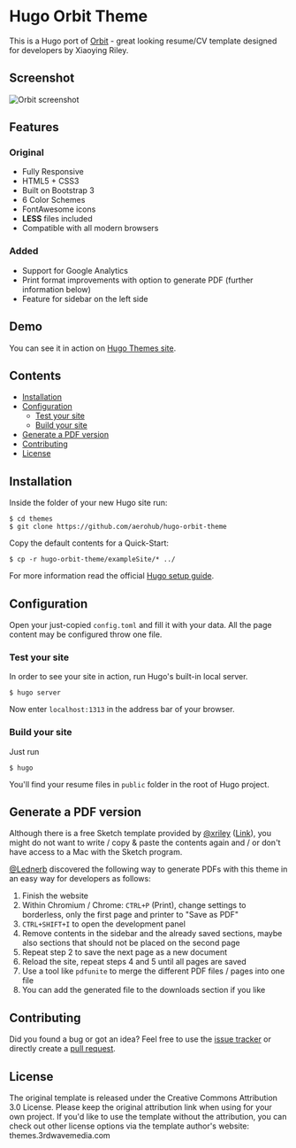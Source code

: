 # Hugo Orbit Theme

This is a Hugo port of [Orbit](//github.com/xriley/Orbit-Theme) - great looking resume/CV template designed for developers by Xiaoying Riley.

## Screenshot

![Orbit screenshot](https://raw.githubusercontent.com/aerohub/hugo-orbit-theme/master/images/screenshot.png)

## Features

### Original

- Fully Responsive
- HTML5 + CSS3
- Built on Bootstrap 3
- 6 Color Schemes
- FontAwesome icons
- **LESS** files included
- Compatible with all modern browsers

### Added

- Support for Google Analytics
- Print format improvements with option to generate PDF (further information below)
- Feature for sidebar on the left side

## Demo

You can see it in action on [Hugo Themes site](http://themes.gohugo.io/theme/hugo-orbit-theme/).

## Contents

- [Installation](#installation)
- [Configuration](#configuration)
    - [Test your site](#test-your-site)
	- [Build your site](#build-your-site)
- [Generate a PDF version](#generate-a-pdf-version)
- [Contributing](#contributing)
- [License](#license)


## Installation

Inside the folder of your new Hugo site run:

    $ cd themes
    $ git clone https://github.com/aerohub/hugo-orbit-theme

Copy the default contents for a Quick-Start:

    $ cp -r hugo-orbit-theme/exampleSite/* ../

For more information read the official [Hugo setup guide](//gohugo.io/overview/installing/).


## Configuration

Open your just-copied `config.toml` and fill it with your data. All the page content may be configured throw one file.

### Test your site

In order to see your site in action, run Hugo's built-in local server.

    $ hugo server

Now enter `localhost:1313` in the address bar of your browser.

### Build your site

Just run

	$ hugo

You'll find your resume files in `public` folder in the root of Hugo project.


## Generate a PDF version

Although there is a free Sketch template provided by [@xriley](https://github.com/xriley) ([Link](https://themes.3rdwavemedia.com/resources/sketch-template/orbit-sketch-sketch-resume-template-for-developers/)), you might do not want to write / copy & paste the contents again and / or don't have access to a Mac with the Sketch program.

[@Lednerb](https://github.com/Lednerb/) discovered the following way to generate PDFs with this theme in an easy way for developers as follows:

1. Finish the website
2. Within Chromium / Chrome: `CTRL+P` (Print), change settings to borderless, only the first page and printer to "Save as PDF"
3. `CTRL+SHIFT+I` to open the development panel
4. Remove contents in the sidebar and the already saved sections, maybe also sections that should not be placed on the second page
5. Repeat step 2 to save the next page as a new document
6. Reload the site, repeat steps 4 and 5 until all pages are saved
7. Use a tool like `pdfunite` to merge the different PDF files / pages into one file
8. You can add the generated file to the downloads section if you like


## Contributing

Did you found a bug or got an idea? Feel free to use the [issue tracker](//github.com/aerohub/hugo-orbit-theme/issues) or directly create a [pull request](//github.com/aerohub/hugo-orbit-theme/pulls).


## License

The original template is released under the Creative Commons Attribution 3.0 License. Please keep the original attribution link when using for your own project. If you'd like to use the template without the attribution, you can check out other license options via the template author's website: themes.3rdwavemedia.com
